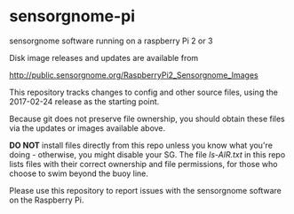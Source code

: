 # sensorgnome-pi
sensorgnome software running on a raspberry Pi 2 or 3

Disk image releases and updates are available from

  http://public.sensorgnome.org/RaspberryPi2_Sensorgnome_Images

This repository tracks changes to config and other source files,
using the 2017-02-24 release as the starting point.

Because git does not preserve file ownership, you should obtain
these files via the updates or images available above.

**DO NOT** install files directly from this repo unless you know what
you're doing - otherwise, you might disable your SG.  The file
*ls-AlR.txt* in this repo lists files with their correct ownership and
file permissions, for those who choose to swim beyond the buoy line.

Please use this repository to report issues with the sensorgnome software
on the Raspberry Pi.
